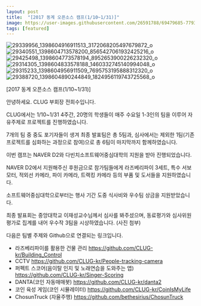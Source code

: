 ```yaml
---
layout: post
title:  "[2017 동계 오픈소스 캠프(1/10~1/31)]"
image: https://user-images.githubusercontent.com/26591788/69479685-7793e400-0e43-11ea-8a22-49815544e432.jpg
tags: [featured]
---
```

![29339956_1398604916911513_3172068205497679872_o](https://user-images.githubusercontent.com/26591788/69479685-7793e400-0e43-11ea-8a22-49815544e432.jpg)
![29340551_1398604713578200_8565427061932425216_o](https://user-images.githubusercontent.com/26591788/69479686-78c51100-0e43-11ea-9137-1d4338f924dd.jpg)
![29425498_1398604773578194_8952653900226232320_o](https://user-images.githubusercontent.com/26591788/69479688-79f63e00-0e43-11ea-9e87-31131b7fde68.jpg)
![29314305_1398604833578188_1460332745140994048_o](https://user-images.githubusercontent.com/26591788/69479689-7c589800-0e43-11ea-90da-772f94d19c03.jpg)
![29315233_1398604956911509_7695753195888312320_o](https://user-images.githubusercontent.com/26591788/69479690-7c589800-0e43-11ea-93bf-6524425ac747.jpg)
![29388720_1398604890244849_1824956119743725568_o](https://user-images.githubusercontent.com/26591788/69479691-7cf12e80-0e43-11ea-8f8c-668c5440e7b0.jpg)


[2017 동계 오픈소스 캠프(1/10~1/31)]

안녕하세요. CLUG 부회장 전희수입니다.

CLUG에서는 1/10~1/31 4주간, 20명의 학생들이 매주 수요일 1-3인의 팀을 이루어 자유주제로 프로젝트를 진행하였습니다. 

7개의 팀 중 중도 포기자들이 생겨 최종 발표팀은 총 5팀과, 심사에서는 제외한 1팀(기존 프로젝트를 심화하는 과정으로 참여)으로 총 6팀이 마지막까지 함께하였습니다.

이번 캠프는 NAVER D2와 다빈치소프트웨어중심대학의 지원을 받아 진행되었습니다.

NAVER D2에서 지원해주신 후원금으로 참가팀들에게 라즈베리파이 3세트, 특수 서보모터, 적외선 카메라, 파이 카메라, 트랙킹 카메라 등의 부품 및 도서들을 지원하였습니다. 

소프트웨어중심대학으로부터는 행사 기간 도중 식사비와 우수팀 상금을 지원받았습니다.

최종 발표회는 중앙대학교 이재성교수님께서 심사를 봐주셨으며, 동료평가와 심사위원 평가로 집계를 내어 우수작 3팀을 시상하였습니다. (사진 첨부)

다음은 팀별 주제와 Github으로 연결되는 링크입니다.

- 라즈베리파이를 활용한 건물 관리
https://github.com/CLUG-kr/Building_Control
- CCTV
https://github.com/CLUG-kr/People-tracking-camera
- 퍼펙트 스코어(음이탈 인지 및 노래연습을 도와주는 앱)
https://github.com/CLUG-kr/Singer-Scoring
- DANTA(코인 자동매매봇)
https://github.com/CLUG-kr/danta2
- 코인 육성 게임(코인 시뮬레이터)
https://github.com/CLUG-kr/CoinIsMyLife
- ChosunTruck (자율주행)
https://github.com/bethesirius/ChosunTruck